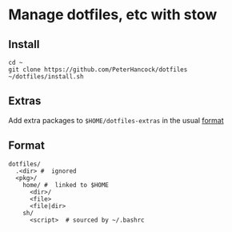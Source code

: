 # Manage dotfiles, etc with stow


## Install

```
cd ~
git clone https://github.com/PeterHancock/dotfiles
~/dotfiles/install.sh
```

## Extras

Add extra packages to `$HOME/dotfiles-extras` in the usual [format](#format)

## <a name-="format"></a> Format

```
dotfiles/
  .<dir> #  ignored
  <pkg>/
    home/ #  linked to $HOME
      <dir>/
      <file>
      <file|dir>
    sh/
      <script>  # sourced by ~/.bashrc
```
